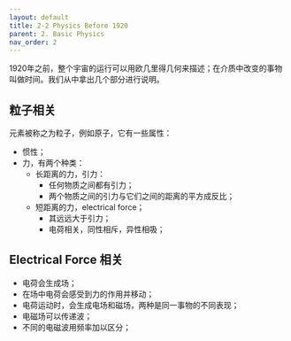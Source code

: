 ```yaml
---
layout: default
title: 2-2 Physics Before 1920
parent: 2. Basic Physics
nav_order: 2
---
```

1920年之前，整个宇宙的运行可以用欧几里得几何来描述；在介质中改变的事物叫做时间。我们从中拿出几个部分进行说明。

## 粒子相关
元素被称之为粒子，例如原子，它有一些属性：
- 惯性；
- 力，有两个种类：
  - 长距离的力，引力：
    - 任何物质之间都有引力；
    - 两个物质之间的引力与它们之间的距离的平方成反比；
  - 短距离的力，electrical force；
    - 其远远大于引力；
    - 电荷相关，同性相斥，异性相吸；

## Electrical Force 相关
- 电荷会生成场；
- 在场中电荷会感受到力的作用并移动；
- 电荷运动时，会生成电场和磁场，两种是同一事物的不同表现；
- 电磁场可以传递波；
- 不同的电磁波用频率加以区分；